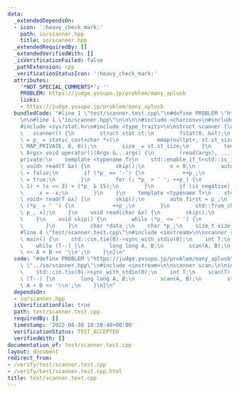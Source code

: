 ```yaml
---
data:
  _extendedDependsOn:
  - icon: ':heavy_check_mark:'
    path: io/scanner.hpp
    title: io/scanner.hpp
  _extendedRequiredBy: []
  _extendedVerifiedWith: []
  _isVerificationFailed: false
  _pathExtension: cpp
  _verificationStatusIcon: ':heavy_check_mark:'
  attributes:
    '*NOT_SPECIAL_COMMENTS*': ''
    PROBLEM: https://judge.yosupo.jp/problem/many_aplusb
    links:
    - https://judge.yosupo.jp/problem/many_aplusb
  bundledCode: "#line 1 \"test/scanner.test.cpp\"\n#define PROBLEM \"https://judge.yosupo.jp/problem/many_aplusb\"\
    \n\n#line 1 \"io/scanner.hpp\"\n\n\n\n#include <charconv>\n#include <sys/mman.h>\n\
    #include <sys/stat.h>\n#include <type_traits>\n\nstruct scanner {\npublic:\n \
    \   scanner() {\n        struct stat st;\n        fstat(0, &st);\n        data_\
    \ = p_ = static_cast<char *>(\n            mmap(nullptr, st.st_size, PROT_READ,\
    \ MAP_PRIVATE, 0, 0));\n        size_ = st.st_size;\n    }\n    template <typename...\
    \ Args> void operator()(Args &...args) {\n        (read(args), ...);\n    }\n\n\
    private:\n    template <typename T>\n    std::enable_if_t<std::is_integral_v<T>,\
    \ void> read(T &x) {\n        skip();\n        x = 0;\n        auto is_negative\
    \ = false;\n        if (*p_ == '-') {\n            ++p_;\n            is_negative\
    \ = true;\n        }\n        for (; *p_ > ' '; ++p_) {\n            x = (x <<\
    \ 1) + (x << 3) + (*p_ & 15);\n        }\n        if (is_negative) {\n       \
    \     x = -x;\n        }\n    }\n    template <typename T>\n    std::enable_if_t<std::is_floating_point_v<T>,\
    \ void> read(T &x) {\n        skip();\n        auto first = p_;\n        while\
    \ (*p_ > ' ') {\n            ++p_;\n        }\n        std::from_chars(first,\
    \ p_, x);\n    }\n    void read(char &x) {\n        skip();\n        x = *p_++;\n\
    \    }\n    void skip() {\n        while (*p_ <= ' ') {\n            ++p_;\n \
    \       }\n    }\n    char *data_;\n    char *p_;\n    size_t size_;\n};\n\n\n\
    #line 4 \"test/scanner.test.cpp\"\n#include <iostream>\n\nscanner scan;\n\nint\
    \ main() {\n    std::cin.tie(0)->sync_with_stdio(0);\n    int T;\n    scan(T);\n\
    \    while (T--) {\n        long long A, B;\n        scan(A, B);\n        std::cout\
    \ << A + B << '\\n';\n    }\n}\n"
  code: "#define PROBLEM \"https://judge.yosupo.jp/problem/many_aplusb\"\n\n#include\
    \ \"../io/scanner.hpp\"\n#include <iostream>\n\nscanner scan;\n\nint main() {\n\
    \    std::cin.tie(0)->sync_with_stdio(0);\n    int T;\n    scan(T);\n    while\
    \ (T--) {\n        long long A, B;\n        scan(A, B);\n        std::cout <<\
    \ A + B << '\\n';\n    }\n}\n"
  dependsOn:
  - io/scanner.hpp
  isVerificationFile: true
  path: test/scanner.test.cpp
  requiredBy: []
  timestamp: '2022-08-30 18:20:48+00:00'
  verificationStatus: TEST_ACCEPTED
  verifiedWith: []
documentation_of: test/scanner.test.cpp
layout: document
redirect_from:
- /verify/test/scanner.test.cpp
- /verify/test/scanner.test.cpp.html
title: test/scanner.test.cpp
---
```

